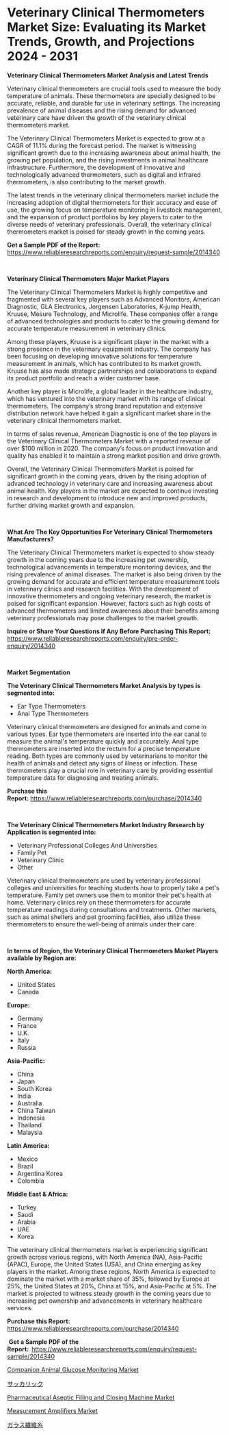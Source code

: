 <p><h1>Veterinary Clinical Thermometers Market Size: Evaluating its Market Trends, Growth, and Projections 2024 - 2031</h1></p><p><strong>Veterinary Clinical Thermometers Market Analysis and Latest Trends</strong></p>
<p><p>Veterinary clinical thermometers are crucial tools used to measure the body temperature of animals. These thermometers are specially designed to be accurate, reliable, and durable for use in veterinary settings. The increasing prevalence of animal diseases and the rising demand for advanced veterinary care have driven the growth of the veterinary clinical thermometers market.</p><p>The Veterinary Clinical Thermometers Market is expected to grow at a CAGR of 11.1% during the forecast period. The market is witnessing significant growth due to the increasing awareness about animal health, the growing pet population, and the rising investments in animal healthcare infrastructure. Furthermore, the development of innovative and technologically advanced thermometers, such as digital and infrared thermometers, is also contributing to the market growth.</p><p>The latest trends in the veterinary clinical thermometers market include the increasing adoption of digital thermometers for their accuracy and ease of use, the growing focus on temperature monitoring in livestock management, and the expansion of product portfolios by key players to cater to the diverse needs of veterinary professionals. Overall, the veterinary clinical thermometers market is poised for steady growth in the coming years.</p></p>
<p><strong>Get a Sample PDF of the Report:&nbsp;</strong> <a href="https://www.reliableresearchreports.com/enquiry/request-sample/2014340">https://www.reliableresearchreports.com/enquiry/request-sample/2014340</a></p>
<p>&nbsp;</p>
<p><strong>Veterinary Clinical Thermometers Major Market Players</strong></p>
<p><p>The Veterinary Clinical Thermometers Market is highly competitive and fragmented with several key players such as Advanced Monitors, American Diagnostic, GLA Electronics, Jorgensen Laboratories, K-jump Health, Kruuse, Mesure Technology, and Microlife. These companies offer a range of advanced technologies and products to cater to the growing demand for accurate temperature measurement in veterinary clinics.</p><p>Among these players, Kruuse is a significant player in the market with a strong presence in the veterinary equipment industry. The company has been focusing on developing innovative solutions for temperature measurement in animals, which has contributed to its market growth. Kruuse has also made strategic partnerships and collaborations to expand its product portfolio and reach a wider customer base.</p><p>Another key player is Microlife, a global leader in the healthcare industry, which has ventured into the veterinary market with its range of clinical thermometers. The company’s strong brand reputation and extensive distribution network have helped it gain a significant market share in the veterinary clinical thermometers market.</p><p>In terms of sales revenue, American Diagnostic is one of the top players in the Veterinary Clinical Thermometers Market with a reported revenue of over $100 million in 2020. The company’s focus on product innovation and quality has enabled it to maintain a strong market position and drive growth.</p><p>Overall, the Veterinary Clinical Thermometers Market is poised for significant growth in the coming years, driven by the rising adoption of advanced technology in veterinary care and increasing awareness about animal health. Key players in the market are expected to continue investing in research and development to introduce new and improved products, further driving market growth and expansion.</p></p>
<p>&nbsp;</p>
<p><strong>What Are The Key Opportunities For Veterinary Clinical Thermometers Manufacturers?</strong></p>
<p><p>The Veterinary Clinical Thermometers market is expected to show steady growth in the coming years due to the increasing pet ownership, technological advancements in temperature monitoring devices, and the rising prevalence of animal diseases. The market is also being driven by the growing demand for accurate and efficient temperature measurement tools in veterinary clinics and research facilities. With the development of innovative thermometers and ongoing veterinary research, the market is poised for significant expansion. However, factors such as high costs of advanced thermometers and limited awareness about their benefits among veterinary professionals may pose challenges to the market growth.</p></p>
<p><strong>Inquire or Share Your Questions If Any Before Purchasing This Report:</strong> <a href="https://www.reliableresearchreports.com/enquiry/pre-order-enquiry/2014340">https://www.reliableresearchreports.com/enquiry/pre-order-enquiry/2014340</a></p>
<p>&nbsp;</p>
<p><strong>Market Segmentation</strong></p>
<p><strong>The Veterinary Clinical Thermometers Market Analysis by types is segmented into:</strong></p>
<p><ul><li>Ear Type Thermometers</li><li>Anal Type Thermometers</li></ul></p>
<p><p>Veterinary clinical thermometers are designed for animals and come in various types. Ear type thermometers are inserted into the ear canal to measure the animal's temperature quickly and accurately. Anal type thermometers are inserted into the rectum for a precise temperature reading. Both types are commonly used by veterinarians to monitor the health of animals and detect any signs of illness or infection. These thermometers play a crucial role in veterinary care by providing essential temperature data for diagnosing and treating animals.</p></p>
<p><strong>Purchase this Report:&nbsp;</strong><a href="https://www.reliableresearchreports.com/purchase/2014340">https://www.reliableresearchreports.com/purchase/2014340</a></p>
<p>&nbsp;</p>
<p><strong>The Veterinary Clinical Thermometers Market Industry Research by Application is segmented into:</strong></p>
<p><ul><li>Veterinary Professional Colleges And Universities</li><li>Family Pet</li><li>Veterinary Clinic</li><li>Other</li></ul></p>
<p><p>Veterinary clinical thermometers are used by veterinary professional colleges and universities for teaching students how to properly take a pet's temperature. Family pet owners use them to monitor their pet's health at home. Veterinary clinics rely on these thermometers for accurate temperature readings during consultations and treatments. Other markets, such as animal shelters and pet grooming facilities, also utilize these thermometers to ensure the well-being of animals under their care.</p></p>
<p>&nbsp;</p>
<p><strong>In terms of Region, the Veterinary Clinical Thermometers Market Players available by Region are:</strong></p>
<p>
    <p> <strong> North America: </strong>
        <ul>
            <li>United States</li>
            <li>Canada</li>
        </ul>
        </p> 
    <p> <strong> Europe: </strong>
        <ul>
            <li>Germany</li>
            <li>France</li>
            <li>U.K.</li>
            <li>Italy</li>
            <li>Russia</li>
        </ul>
        </p> 
    <p> <strong> Asia-Pacific: </strong>
        <ul>
            <li>China</li>
            <li>Japan</li>
            <li>South Korea</li>
            <li>India</li>
            <li>Australia</li>
            <li>China Taiwan</li>
            <li>Indonesia</li>
            <li>Thailand</li>
            <li>Malaysia</li>
        </ul>
        </p> 
    <p> <strong> Latin America: </strong>
        <ul>
            <li>Mexico</li>
            <li>Brazil</li>
            <li>Argentina Korea</li>
            <li>Colombia</li>
        </ul>
        </p> 
    <p> <strong> Middle East & Africa: </strong>
        <ul>
            <li>Turkey</li>
            <li>Saudi</li>
            <li>Arabia</li>
            <li>UAE</li>
            <li>Korea</li>
        </ul>
    </p>
    </p>
<p><p>The veterinary clinical thermometers market is experiencing significant growth across various regions, with North America (NA), Asia-Pacific (APAC), Europe, the United States (USA), and China emerging as key players in the market. Among these regions, North America is expected to dominate the market with a market share of 35%, followed by Europe at 25%, the United States at 20%, China at 15%, and Asia-Pacific at 5%. The market is projected to witness steady growth in the coming years due to increasing pet ownership and advancements in veterinary healthcare services.</p></p>
<p><strong>Purchase this Report: </strong><a href="https://www.reliableresearchreports.com/purchase/2014340">https://www.reliableresearchreports.com/purchase/2014340</a></p>
<p>&nbsp;<strong>Get a Sample PDF of the Report:&nbsp;&nbsp;</strong><a href="https://www.reliableresearchreports.com/enquiry/request-sample/2014340">https://www.reliableresearchreports.com/enquiry/request-sample/2014340</a></p>
<p><strong></strong></p>
<p><p><a href="https://github.com/jodemen/Market-Research-Report-List-1/blob/main/companion-animal-glucose-monitoring-market.md">Companion Animal Glucose Monitoring Market</a></p><p><a href="https://medium.com/@marlonblick/%E3%82%B5%E3%83%83%E3%82%AB%E3%83%AA%E3%83%B3%E9%85%B8%E5%B8%82%E5%A0%B4%E3%81%AF-2031%E5%B9%B4%E3%81%BE%E3%81%A7%E3%81%AE%E5%B8%82%E5%A0%B4%E3%82%B7%E3%82%A7%E3%82%A2-%E3%82%B5%E3%82%A4%E3%82%BA-%E4%BA%88%E6%B8%AC%E3%82%92%E4%B8%AD%E5%BF%83%E3%81%AB%E5%B1%95%E9%96%8B%E3%81%97%E3%81%A6%E3%81%84%E3%81%BE%E3%81%99-3551c65fe231">サッカリック</a></p><p><a href="https://github.com/jj19131/Market-Research-Report-List-1/blob/main/pharmaceutical-aseptic-filling-and-closing-machine-market.md">Pharmaceutical Aseptic Filling and Closing Machine Market</a></p><p><a href="https://sore-arch-6db.notion.site/Measurement-Amplifiers-Market-Research-Report-Provides-thorough-Industry-Overview-which-offers-an-I-f789edba6899437eab26e8d22bd567b1">Measurement Amplifiers Market</a></p><p><a href="https://medium.com/@marlonblick/%E3%82%AC%E3%83%A9%E3%82%B9%E7%B9%8A%E7%B6%AD%E7%B3%B8%E5%B8%82%E5%A0%B4%E3%81%AF-%E5%B8%82%E5%A0%B4%E3%82%B7%E3%82%A7%E3%82%A2-%E3%82%B5%E3%82%A4%E3%82%BA-2031%E5%B9%B4%E3%81%BE%E3%81%A7%E3%81%AE%E4%BA%88%E6%B8%AC%E3%81%AB%E7%84%A6%E7%82%B9%E3%82%92%E5%BD%93%E3%81%A6%E3%81%A6%E3%81%84%E3%81%BE%E3%81%99-6556a9cfecc7">ガラス繊維糸</a></p></p>